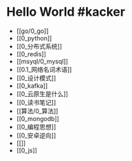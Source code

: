 # Hello World #kacker

- [[go/0_go]]
- [[0_python]]
- [[0_分布式系统]]
- [[0_redis]]
- [[msyql/0_mysql]]
- [[0.1_网络名词术语]]
- [[0_设计模式]]
- [[0_kafka]]
- [[0_云原生是什么]]
- [[0_读书笔记]]
- [[算法/0_算法]]
- [[0_mongodb]]
- [[0_编程思想]]
- [[0_安卓逆向]]
- [[]]
- [[0_js]]



